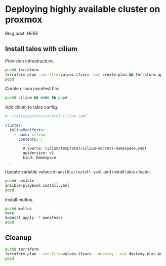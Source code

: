 # Deploying highly available cluster on proxmox

Blog post: HERE

## Install talos with cilium

Provision infrastructure.

```bash
pushd terraform
terraform plan -var-file=values.tfvars -out create-plan && terraform apply create-plan
popd
```


Create cilium manifest file.

```bash
pushd cilium && make && popd
```


Add cilium to talos config.

```yaml
# ./talos/patches/control-cilium.yaml
---
cluster:
  inlineManifests:
    - name: cilium
      contents: |
        ---
        # Source: cilium/templates/cilium-secrets-namespace.yaml
        apiVersion: v1
        kind: Namespace
...
```


Update variable values in `ansible/install.yaml` and install talos cluster.

```bash
pushd ansible
ansible-playbook install.yaml
popd
```

Install multus.
```bash
pushd multus
make
kubectl apply -f manifests
popd
```

## Cleanup
```bash
pushd terraform
terraform plan --var-file=values.tfvars --destroy --out destroy-plan && terraform apply destroy-plan
popd
```
